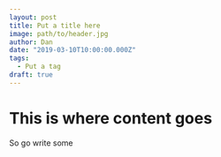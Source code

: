 ```yaml
---
layout: post
title: Put a title here
image: path/to/header.jpg
author: Dan
date: "2019-03-10T10:00:00.000Z"
tags:
  - Put a tag
draft: true
---
```


# This is where content goes

So go write some